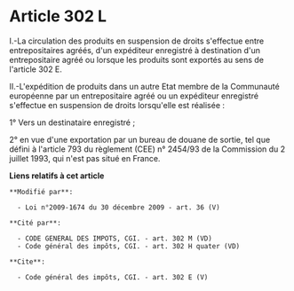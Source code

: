 # Article 302 L

I.-La circulation des produits en suspension de droits s'effectue entre entrepositaires agréés, d'un expéditeur enregistré à
destination d'un entrepositaire agréé ou lorsque les produits sont exportés au sens de l'article 302 E. 

II.-L'expédition de produits dans un autre Etat membre de la Communauté européenne par un entrepositaire agréé ou un
expéditeur enregistré s'effectue en suspension de droits lorsqu'elle est réalisée : 

1° Vers un destinataire enregistré ; 

2° en vue d'une exportation par un bureau de douane de sortie, tel que défini à l'article 793 du règlement (CEE) n° 2454/93
de la Commission du 2 juillet 1993, qui n'est pas situé en France.

**Liens relatifs à cet article**

	**Modifié par**:

	  - Loi n°2009-1674 du 30 décembre 2009 - art. 36 (V)

	**Cité par**:

	  - CODE GENERAL DES IMPOTS, CGI. - art. 302 M (VD)
	  - Code général des impôts, CGI. - art. 302 H quater (VD)

	**Cite**:

	  - Code général des impôts, CGI. - art. 302 E (V)
